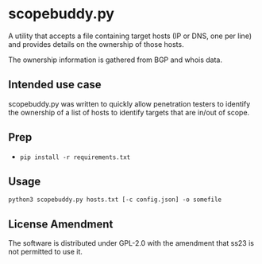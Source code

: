 # scopebuddy.py
A utility that accepts a file containing target hosts (IP or DNS, one per line) and provides details on the ownership of those hosts.

The ownership information is gathered from BGP and whois data.

## Intended use case
scopebuddy.py was written to quickly allow penetration testers to identify the ownership of a list of hosts to identify targets that are in/out of scope.

## Prep

* `pip install -r requirements.txt`

## Usage
`python3 scopebuddy.py hosts.txt [-c config.json] -o somefile`

## License Amendment
The software is distributed under GPL-2.0 with the amendment that ss23 is not permitted to use it.
